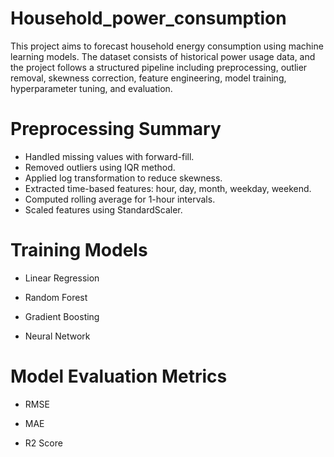 # Household_power_consumption

This project aims to forecast household energy consumption using machine learning models. 
The dataset consists of historical power usage data, and the project follows a structured pipeline
including preprocessing, outlier removal, skewness correction, feature engineering, model training,
hyperparameter tuning, and evaluation.

# Preprocessing Summary

- Handled missing values with forward-fill.
- Removed outliers using IQR method.
- Applied log transformation to reduce skewness.
- Extracted time-based features: hour, day, month, weekday, weekend.
- Computed rolling average for 1-hour intervals.
- Scaled features using StandardScaler.

# Training Models

- Linear Regression 

- Random Forest 

- Gradient Boosting 

- Neural Network 

# Model Evaluation Metrics

- RMSE

- MAE

- R2 Score
